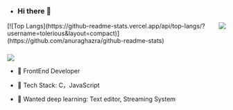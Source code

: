 - ### Hi there 👋

<img align="right" src="https://github-readme-stats.vercel.app/api?username=tolerious&show_icons=true&count_private=true&icon_color=ff7c0ab3&text_color=ff7c0ab3&bg_color=ffffff&hide_title=true" />
[![Top Langs](https://github-readme-stats.vercel.app/api/top-langs/?username=tolerious&layout=compact)](https://github.com/anuraghazra/github-readme-stats)

### 

<img src="https://profile-counter.glitch.me/tolerious/count.svg">

- 🔭 FrontEnd Developer

- 🌱 Tech Stack: C，JavaScript

- 📘 Wanted deep learning: Text editor, Streaming System
